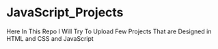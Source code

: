 # JavaScript_Projects
Here In This Repo I Will Try To Upload Few Projects That are Designed in HTML and CSS and JavaScript
